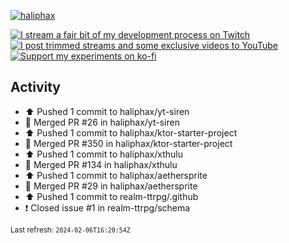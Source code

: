 [![haliphax](https://pbs.twimg.com/profile_banners/458808076/1545597092/1500x500)](https://haliphax.dev)

[![I stream a fair bit of my development process on Twitch](https://img.shields.io/twitch/status/haliphax?logo=twitch&style=for-the-badge)](https://twitch.tv/haliphax) &nbsp; [![I post trimmed streams and some exclusive videos to YouTube](https://img.shields.io/badge/youtube-watch-f00?logo=youtube&style=for-the-badge)](https://youtube.com/haliphaxyt) &nbsp; [![Support my experiments on ko-fi](https://img.shields.io/badge/kofi-support-ff5e5b?logo=ko-fi&style=for-the-badge)](https://ko-fi.com/haliphax)

## Activity

* ⬆️ Pushed 1 commit to haliphax/yt-siren
* 🎉 Merged PR #26 in haliphax/yt-siren
* ⬆️ Pushed 1 commit to haliphax/ktor-starter-project
* 🎉 Merged PR #350 in haliphax/ktor-starter-project
* ⬆️ Pushed 1 commit to haliphax/xthulu
* 🎉 Merged PR #134 in haliphax/xthulu
* ⬆️ Pushed 1 commit to haliphax/aethersprite
* 🎉 Merged PR #29 in haliphax/aethersprite
* ⬆️ Pushed 1 commit to realm-ttrpg/.github
* ❗️ Closed issue #1 in realm-ttrpg/schema

<small>Last refresh: `2024-02-06T16:20:54Z`</small>
